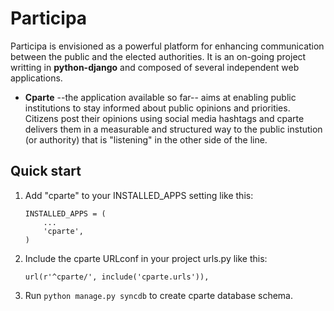 Participa
=========

Participa is envisioned as a powerful platform for enhancing communication between the public and the elected authorities. It is an on-going project writting in **python-django** and composed of several independent web applications. 

* **Cparte** --the application available so far-- aims at enabling public institutions to stay informed about public opinions and priorities. Citizens post their opinions using social media hashtags and cparte delivers them in a measurable and structured way to the public instution (or authority) that is "listening" in the other side of the line.

Quick start
-----------

1. Add "cparte" to your INSTALLED_APPS setting like this:

      ```
      INSTALLED_APPS = (
          ...
          'cparte',
      )
      ```

2. Include the cparte URLconf in your project urls.py like this:

      `url(r'^cparte/', include('cparte.urls')),`

3. Run `python manage.py syncdb` to create cparte database schema.
